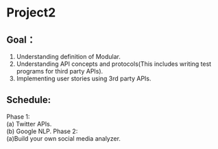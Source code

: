 # Project2
## Goal：
1. Understanding definition of Modular. 
2. Understanding API concepts and protocols(This includes writing test programs for third party APIs). 
3. Implementing user stories using 3rd party APIs. 

## Schedule:
Phase 1:   
(a) Twitter APIs.   
(b) Google NLP.
Phase 2:   
(a)Build your own social media analyzer. 
